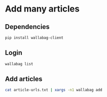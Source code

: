 # Add many articles

## Dependencies
```bash
pip install wallabag-client
```

## Login
```bash
wallabag list
```

## Add articles

```bash
cat article-urls.txt | xargs -n1 wallabag add 
```
